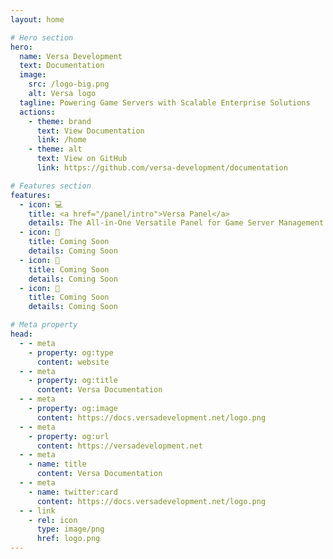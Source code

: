 ```yaml
---
layout: home

# Hero section
hero:
  name: Versa Development
  text: Documentation
  image:
    src: /logo-big.png
    alt: Versa logo
  tagline: Powering Game Servers with Scalable Enterprise Solutions
  actions:
    - theme: brand
      text: View Documentation
      link: /home
    - theme: alt
      text: View on GitHub
      link: https://github.com/versa-development/documentation

# Features section
features:
  - icon: 💻
    title: <a href="/panel/intro">Versa Panel</a>
    details: The All-in-One Versatile Panel for Game Server Management 
  - icon: 👀
    title: Coming Soon
    details: Coming Soon
  - icon: 👀
    title: Coming Soon
    details: Coming Soon
  - icon: 👀
    title: Coming Soon
    details: Coming Soon

# Meta property
head:
  - - meta
    - property: og:type
      content: website
  - - meta
    - property: og:title
      content: Versa Documentation
  - - meta
    - property: og:image
      content: https://docs.versadevelopment.net/logo.png
  - - meta
    - property: og:url
      content: https://versadevelopment.net
  - - meta
    - name: title
      content: Versa Documentation
  - - meta
    - name: twitter:card
      content: https://docs.versadevelopment.net/logo.png
  - - link
    - rel: icon
      type: image/png
      href: logo.png
---
```


<!-- Custom home layout -->
<!-- <div class="custom-layout">
  <h1>🏀</h1>
  <h1>Custom Layout</h1>
  <p>This section was added using plain HTML and CSS.</p>
  <a href="https://github.com/Evavic44/adocs/blob/main/docs/index.md#custom-layout" target="_blank" class="btn">Source Code</a>
</div> -->
